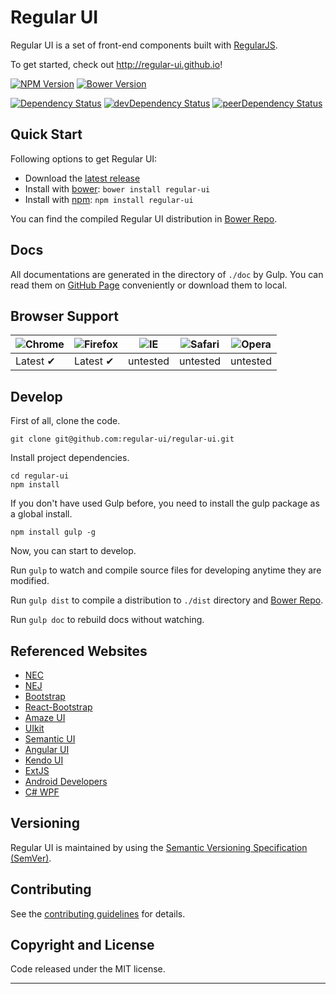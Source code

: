 # Regular UI

Regular UI is a set of front-end components built with [RegularJS][RegularJS].

To get started, check out http://regular-ui.github.io!

[![NPM Version][npm-badge]][npm]
[![Bower Version][bower-badge]][bower]

[![Dependency Status][deps-badge]][deps]
[![devDependency Status][dev-deps-badge]][dev-deps]
[![peerDependency Status][peer-deps-badge]][peer-deps]

## Quick Start

Following options to get Regular UI:

- Download the [latest release][latest]
- Install with [bower][bower]: `bower install regular-ui`
- Install with [npm][npm]: `npm install regular-ui`

You can find the compiled Regular UI distribution in [Bower Repo][repo-bower].

## Docs

All documentations are generated in the directory of `./doc` by Gulp. You can read them on [GitHub Page][documentation] conveniently or download them to local.

## Browser Support

![Chrome](https://raw.github.com/alrra/browser-logos/master/chrome/chrome_48x48.png) | ![Firefox](https://raw.github.com/alrra/browser-logos/master/firefox/firefox_48x48.png) | ![IE](https://raw.github.com/alrra/browser-logos/master/internet-explorer/internet-explorer_48x48.png) | ![Safari](https://raw.github.com/alrra/browser-logos/master/safari/safari_48x48.png) | ![Opera](https://raw.github.com/alrra/browser-logos/master/opera/opera_48x48.png)
--- | --- | --- | --- | --- |
Latest ✔ | Latest ✔ | untested | untested | untested |

## Develop

First of all, clone the code.

```shell
git clone git@github.com:regular-ui/regular-ui.git
```

Install project dependencies.

```shell
cd regular-ui
npm install
```

If you don't have used Gulp before, you need to install the gulp package as a global install.

```shell
npm install gulp -g
```

Now, you can start to develop.

Run `gulp` to watch and compile source files for developing anytime they are modified.

Run `gulp dist` to compile a distribution to `./dist` directory and [Bower Repo][repo-bower].

Run `gulp doc` to rebuild docs without watching.

## Referenced Websites

- [NEC](http://nec.netease.com)
- [NEJ](http://nej.netease.com)
- [Bootstrap](http://v3.bootcss.com)
- [React-Bootstrap](http://react-bootstrap.github.io/components.html)
- [Amaze UI](http://amazeui.org)
- [UIkit](http://www.getuikit.net)
- [Semantic UI](http://semantic-ui.com)
- [Angular UI](https://angular-ui.github.io)
- [Kendo UI](http://demos.telerik.com/kendo-ui)
- [ExtJS](http://docs.sencha.com/extjs/4.0.7)
- [Android Developers](http://developer.android.com/index.html)
- [C# WPF](http://www.wpf-tutorial.com)

## Versioning

Regular UI is maintained by using the [Semantic Versioning Specification (SemVer)][SemVer].

## Contributing

See the [contributing guidelines][contributing] for details.

## Copyright and License

Code released under the MIT license. 

------

[npm]: https://www.npmjs.com/package/regular-ui
[npm-badge]: https://badge.fury.io/js/regular-ui.svg

[bower]: http://bower.io
[bower-badge]: https://badge.fury.io/bo/regular-ui.svg

[deps-badge]: https://david-dm.org/regular-ui/regular-ui.svg
[deps]: https://david-dm.org/regular-ui/regular-ui

[dev-deps-badge]: https://david-dm.org/regular-ui/regular-ui/dev-status.svg
[dev-deps]: https://david-dm.org/regular-ui/regular-ui#info=devDependencies

[peer-deps-badge]: https://david-dm.org/regular-ui/regular-ui/peer-status.svg
[peer-deps]: https://david-dm.org/regular-ui/regular-ui#info=peerDependencies

[repo-main]: https://github.com/regular-ui/regular-ui
[repo-bower]: https://github.com/regular-ui/regular-ui-bower
[repo-page]: https://github.com/regular-ui/regular-ui.github.io

[latest]: https://github.com/regular-ui/regular-ui-bower/releases/latest
[documentation]: http://regular-ui.github.io
[contributing]: https://github.com/regular-ui/regular-ui/blob/master/CONTRIBUTING.md

[RegularJS]: https://github.com/regularjs/regular
[SemVer]: http://semver.org
